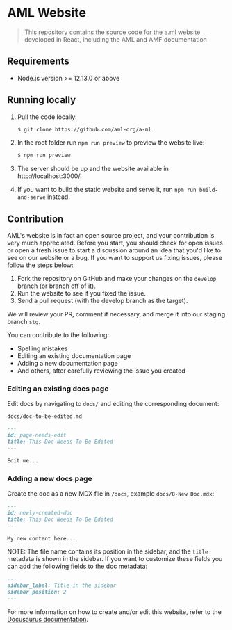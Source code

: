 # AML Website

> This repository contains the source code for the a.ml website developed in React, including the AML and AMF documentation

## Requirements
* Node.js version >= 12.13.0 or above

## Running locally
1. Pull the code locally:

    ```bash
    $ git clone https://github.com/aml-org/a-ml
    ```

2. In the root folder run `npm run preview` to preview the website live:

    ```bash
    $ npm run preview
    ```

3. The server should be up and the website available in http://localhost:3000/.

4. If you want to build the static website and serve it, run `npm run build-and-serve` instead.

## Contribution
AML's website is in fact an open source project, and your contribution is very much appreciated.
Before you start, you should check for open issues or open a fresh issue to start a discussion around an idea that
you'd like to see on our website or a bug. If you want to support us fixing issues, please follow the steps below:

1. Fork the repository on GitHub and make your changes on the `develop` branch (or branch off of it).
2. Run the website to see if you fixed the issue.
3. Send a pull request (with the develop branch as the target).

We will review your PR, comment if necessary, and merge it into our staging branch `stg`.

You can contribute to the following:

* Spelling mistakes
* Editing an existing documentation page
* Adding a new documentation page
* And others, after carefully reviewing the issue you created

### Editing an existing docs page

Edit docs by navigating to `docs/` and editing the corresponding document:

`docs/doc-to-be-edited.md`

```markdown
---
id: page-needs-edit
title: This Doc Needs To Be Edited
---

Edit me...
```

### Adding a new docs page

Create the doc as a new MDX file in `/docs`, example `docs/8-New Doc.mdx`:

```markdown
---
id: newly-created-doc
title: This Doc Needs To Be Edited
---

My new content here...
```

NOTE: The file name contains its position in the sidebar, and the `title` metadata is shown in the sidebar. 
If you want to customize these fields you can add the following fields to the doc metadata:
```markdown
---
sidebar_label: Title in the sidebar
sidebar_position: 2
---
```

For more information on how to create and/or edit this website, refer to the [Docusaurus documentation](https://v2.docusaurus.io/docs/).
